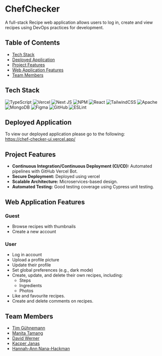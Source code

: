 # ChefChecker
A full-stack Recipe web application allows users to log in, create and view recipes using DevOps practices for development.

## Table of Contents
- [Tech Stack](#tech-stack)
- [Deployed Application](#deployed-application)
- [Project Features](#project-features)
- [Web Application Features](#project-features)
- [Team Members](#team-members)

## Tech Stack
![TypeScript](https://img.shields.io/badge/typescript-%23007ACC.svg?style=for-the-badge&logo=typescript&logoColor=white) ![Vercel](https://img.shields.io/badge/vercel-%23000000.svg?style=for-the-badge&logo=vercel&logoColor=white) ![Next JS](https://img.shields.io/badge/Next-black?style=for-the-badge&logo=next.js&logoColor=white) ![NPM](https://img.shields.io/badge/NPM-%23CB3837.svg?style=for-the-badge&logo=npm&logoColor=white) ![React](https://img.shields.io/badge/react-%2320232a.svg?style=for-the-badge&logo=react&logoColor=%2361DAFB) ![TailwindCSS](https://img.shields.io/badge/tailwindcss-%2338B2AC.svg?style=for-the-badge&logo=tailwind-css&logoColor=white) ![Apache](https://img.shields.io/badge/apache-%23D42029.svg?style=for-the-badge&logo=apache&logoColor=white) ![MongoDB](https://img.shields.io/badge/MongoDB-%234ea94b.svg?style=for-the-badge&logo=mongodb&logoColor=white) ![Figma](https://img.shields.io/badge/figma-%23F24E1E.svg?style=for-the-badge&logo=figma&logoColor=white) ![GitHub](https://img.shields.io/badge/github-%23121011.svg?style=for-the-badge&logo=github&logoColor=white) ![ESLint](https://img.shields.io/badge/ESLint-4B3263?style=for-the-badge&logo=eslint&logoColor=white)

## Deployed Application
To view our deployed application please go to the following: <br>
https://chef-checker-ui.vercel.app/

## Project Features
- **Continuous Integration/Continuous Deployment (CI/CD):** Automated pipelines with GitHub Vercel Bot.
- **Secure Deployment:** Deployed using vercel
- **Scalable Architecture:** Microservices-based design.
- **Automated Testing:** Good testing coverage using Cypress unit testing.

## Web Application Features
### Guest
- Browse recipes with thumbnails
- Create a new account

### User
- Log in account
- Upload a profile picture
- Update their profile
- Set global preferences (e.g., dark mode)
- Create, update, and delete their own recipes, including:
  - Steps
  - Ingredients
  - Photos
- Like and favourite recipes.
- Create and delete comments on recipes.


## Team Members
- [Tim Gühnemann](https://github.com/byQuexo)
- [Manita Tamang](https://www.github.com/5tamam00)
- [David Werner](https://www.github.com/ncdavid2)
- [Kacper Janas](https://www.github.com/dduxy)
- [Hannah-Ann Nana-Hackman](https://www.github.com/hannahannx)




